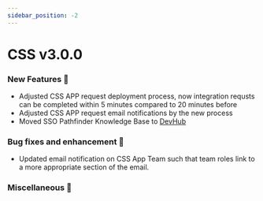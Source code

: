 ```yaml
---
sidebar_position: -2
---
```


# CSS v3.0.0

### New Features 🎉

-   Adjusted CSS APP request deployment process, now integration requsts can be completed within 5 minutes compared to 20 minutes before 
-   Adjusted CSS APP request email notifications by the new process
-   Moved SSO Pathfinder Knowledge Base to [DevHub](https://mvp.developer.gov.bc.ca/docs/default/component/css-docs)

### Bug fixes and enhancement 🐛

-   Updated email notification on CSS App Team such that team roles link to a more appropriate section of the email.



### Miscellaneous 🧩
